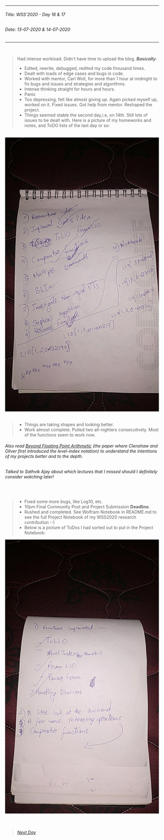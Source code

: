 ----------
###### Title: WSS'2020 - Day 16 & 17
###### Date: 13-07-2020 & 14-07-2020
----------
&nbsp;



> Had intense workload. Didn't have time to upload the blog.
> ***Basically***:
> - Edited, rewrite, debugged, redited my code thousand times.
> - Dealt with loads of edge cases and bugs in code.
> - Worked with mentor, Carl Woll, for more than 1 hour at midnight to fix bugs and issues and strategies and algorithms.
> - Intense thinking straight for hours and hours.
> - Panic
> - Too depressing, felt like almost giving up. Again picked myself up, worked on it. Fixed issues. Got help from mentor. Reshaped the project.
> - Things seemed stable the second day,i.e, on 14th. Still lots of issues to be dealt with. Here is a picture of my homeworks and notes, and ToDO lists of the last
day or so: 

&nbsp;
![On LIA](photo_2020-07-17_18-17-14.jpg)
&nbsp;
> - Things are taking shapes and looking better.
> - Work almost complete. Pulled two all-nighters consecutively. Most of the functions seem to work now.

###### Also read [Beyond Floating Point Arithmetic](62.322429.pdf) (the paper where Clenshaw and Oliver first introduced the level-index notation) to understand the intentions of my projects better and to the depth.
###### Talked to Sathvik Ajay about which lectures that I missed should I definitely consider watching later!

&nbsp;
> - Fixed some more bugs, like Log10, etc.
> - 10pm Final Community Post and Project Submission **Deadline**.
> - Rushed and completed. See Wolfram Notebook in README.md to see the full Project Notebook of my WSS2020 research contribution :-)
> - Below is a picture of ToDos I had sorted out to put in the Project Notebook:

![On LIA](photo_2020-07-17_18-17-33.jpg)




&nbsp;
> ###### [Next Day](Day18.md)

